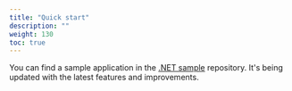 ```yaml
---
title: "Quick start"
description: ""
weight: 130
toc: true
---
```


You can find a sample application in the [.NET sample](https://github.com/Eventuous/dotnet-sample) repository. It's being updated with the latest features and improvements.
